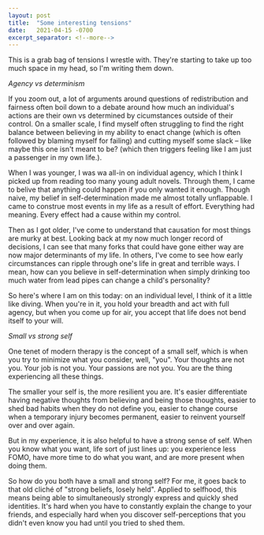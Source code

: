 ```yaml
---
layout: post
title:  "Some interesting tensions"
date:   2021-04-15 -0700
excerpt_separator: <!--more-->
---
```

This is a grab bag of tensions I wrestle with. They're starting to take up too much space in my head, so I'm writing them down.<!--more--> 

*Agency vs determinism*

If you zoom out, a lot of arguments around questions of redistribution and fairness often boil down to a debate around how much an individual's actions are their own vs determined by cicumstances outside of their control. On a smaller scale, I find myself often struggling to find the right balance between believing in my ability to enact change (which is often followed by blaming myself for failing) and cutting myself some slack – like maybe this one isn't meant to be? (which then triggers feeling like I am just a passenger in my own life.).

When I was younger, I was wa all-in on individual agency, which I think I picked up from reading too many young adult novels. Through them, I came to belive that anything could happen if you only wanted it enough. Though naive, my belief in self-determination made me almost totally unflappable. I came to construe most events in my life as a result of effort. Everything had meaning. Every effect had a cause within my control.

Then as I got older, I've come to understand that causation for most things are murky at best. Looking back at my now much longer record of decisions, I can see that many forks that could have gone either way are now major determinants of my life. In others, I've come to see how early circumstances can ripple through one's life in great and terrible ways. I mean, how can you believe in self-determination when simply drinking too much water from lead pipes can change a child's personality?

So here's where I am on this today: on an individual level, I think of it a little like diving. When you're in it, you hold your breadth and act with full agency, but when you come up for air, you accept that life does not bend itself to your will.

*Small vs strong self*

One tenet of modern therapy is the concept of a small self, which is when you try to minimize what you consider, well, "you". Your thoughts are not you. Your job is not you. Your passions are not you. You are the thing experiencing all these things. 

The smaller your self is, the more resilient you are. It's easier differentiate having negative thoughts from believing and being those thoughts, easier to shed bad habits when they do not define you, easier to change course when a temporary injury becomes permanent, easier to reinvent yourself over and over again.

But in my experience, it is also helpful to have a strong sense of self. When you know what you want, life sort of just lines up: you experience less FOMO, have more time to do what you want, and are more present when doing them. 

So how do you both have a small and strong self? For me, it goes back to that old cliché of "strong beliefs, losely held". Applied to selfhood, this means being able to simultaneously strongly express and quickly shed identities. It's hard when you have to constantly explain the change to your friends, and especially hard when you discover self-perceptions that you didn't even know you had until you tried to shed them.